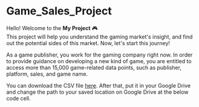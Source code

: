 # Game_Sales_Project

Hello! Welcome to the **My Project** 🎮 <br> This project will help you understand the gaming market's insight, and find out the potential sides of this market. Now, let's start this journey!

As a game publisher, you work for the gaming company right now. In order to provide guidance on developing a new kind of game, you are entitled to access more than 15,000 game-related data points, such as publisher, platform, sales, and game name.

You can download the CSV file [here](https://drive.google.com/file/d/1BSylf1yXych3atFfAz3IDuNcOVGuOkXm/view?usp=sharing). After that, put it in your Google Drive and change the path to your saved location on Google Drive at the below code cell.
